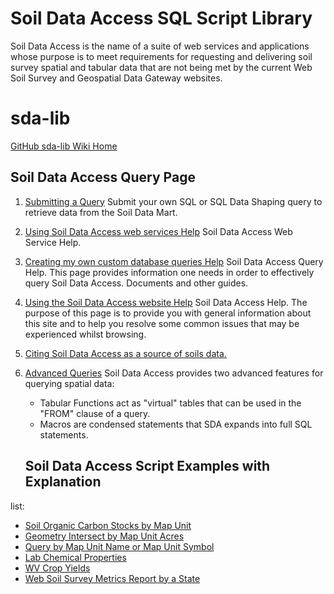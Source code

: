 # Soil Data Access SQL Script Library 

Soil Data Access is the name of a suite of web services and applications whose purpose is to meet requirements for requesting and delivering soil survey spatial and tabular data that are not being met by the current Web Soil Survey and Geospatial Data Gateway websites.

# sda-lib 
[GitHub sda-lib Wiki Home](https://github.com/ncss-tech/sda-lib/wiki) 

## Soil Data Access Query Page
1. [Submitting a Query](https://sdmdataaccess.nrcs.usda.gov/Query.aspx) Submit your own SQL or SQL Data Shaping query to retrieve data from the Soil Data Mart.
2. [Using Soil Data Access web services Help](https://sdmdataaccess.nrcs.usda.gov/Help.aspx) Soil Data Access Web Service Help.
3. [Creating my own custom database queries Help](https://sdmdataaccess.nrcs.usda.gov/QueryHelp.aspx) Soil Data Access Query Help. This page provides information one needs in order to effectively query Soil Data Access. Documents and other guides.
3. [Using the Soil Data Access website Help](https://sdmdataaccess.nrcs.usda.gov/Help.aspx)  Soil Data Access Help. The purpose of this page is to provide you with general information about this site and to help you resolve some common issues that may be experienced whilst browsing. 
4. [Citing Soil Data Access as a source of soils data.](https://sdmdataaccess.nrcs.usda.gov/Citation.htm)
5. [Advanced Queries](https://sdmdataaccess.nrcs.usda.gov/documents/AdvancedQueries.html) Soil Data Access provides two advanced features for querying spatial data:
    * Tabular Functions act as "virtual" tables that can be used in the "FROM" clause of a query.
    * Macros are condensed statements that SDA expands into full SQL statements.
    
   ## Soil Data Access Script Examples with Explanation
 list:
   * [Soil Organic Carbon Stocks by Map Unit](https://ncss-tech.github.io/sda-lib/chapters/Soil%20Organic%20Carbon%20Stocks.html) 
   * [Geometry Intersect by Map Unit Acres](https://ncss-tech.github.io/sda-lib/chapters/) 
   * [Query by Map Unit Name or Map Unit Symbol](https://jneme910.github.io/NRCS-Soil-Data-Access/documents/State-Soil-Scientst-Mapunit-Check) 
   * [Lab Chemical Properties](https://jneme910.github.io/NRCS-Soil-Data-Access/sandbox/Lab_Chemical_Properties.html)
   * [WV Crop Yields](https://jneme910.github.io/NRCS-Soil-Data-Access/sandbox/SDA_WV_Crop.html)
   * [Web Soil Survey Metrics Report by a State](https://jneme910.github.io/NRCS-Soil-Data-Access/sandbox/Web%20Soil%20Survey%20Metrics%20by%20State%20v2.01.html)
   

